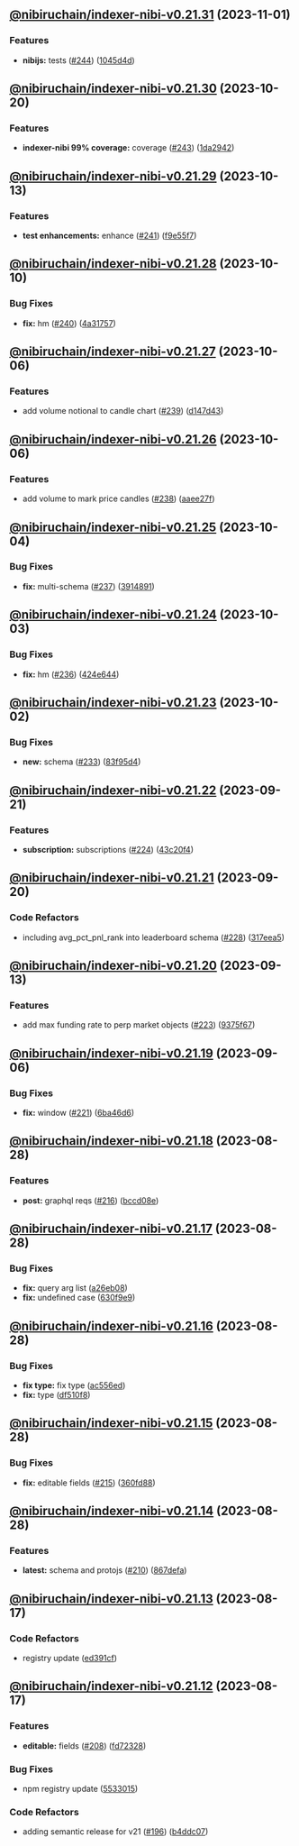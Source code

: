 ## [@nibiruchain/indexer-nibi-v0.21.31](https://github.com/NibiruChain/ts-sdk/compare/@nibiruchain/indexer-nibi-v0.21.30...@nibiruchain/indexer-nibi-v0.21.31) (2023-11-01)

### Features

- **nibijs:** tests ([#244](https://github.com/NibiruChain/ts-sdk/issues/244)) ([1045d4d](https://github.com/NibiruChain/ts-sdk/commit/1045d4d3bd2e28c740e3818ca10c8c9dbdf13982))

## [@nibiruchain/indexer-nibi-v0.21.30](https://github.com/NibiruChain/ts-sdk/compare/@nibiruchain/indexer-nibi-v0.21.29...@nibiruchain/indexer-nibi-v0.21.30) (2023-10-20)

### Features

- **indexer-nibi 99% coverage:** coverage ([#243](https://github.com/NibiruChain/ts-sdk/issues/243)) ([1da2942](https://github.com/NibiruChain/ts-sdk/commit/1da29427d62801d47c46901e5275e92f60fc6971))

## [@nibiruchain/indexer-nibi-v0.21.29](https://github.com/NibiruChain/ts-sdk/compare/@nibiruchain/indexer-nibi-v0.21.28...@nibiruchain/indexer-nibi-v0.21.29) (2023-10-13)

### Features

- **test enhancements:** enhance ([#241](https://github.com/NibiruChain/ts-sdk/issues/241)) ([f9e55f7](https://github.com/NibiruChain/ts-sdk/commit/f9e55f7cc3fb15e59d8b728ceed1f3718e28bc6a))

## [@nibiruchain/indexer-nibi-v0.21.28](https://github.com/NibiruChain/ts-sdk/compare/@nibiruchain/indexer-nibi-v0.21.27...@nibiruchain/indexer-nibi-v0.21.28) (2023-10-10)

### Bug Fixes

- **fix:** hm ([#240](https://github.com/NibiruChain/ts-sdk/issues/240)) ([4a31757](https://github.com/NibiruChain/ts-sdk/commit/4a317575e33d34008d443c7240a6d9f5527247b5))

## [@nibiruchain/indexer-nibi-v0.21.27](https://github.com/NibiruChain/ts-sdk/compare/@nibiruchain/indexer-nibi-v0.21.26...@nibiruchain/indexer-nibi-v0.21.27) (2023-10-06)

### Features

- add volume notional to candle chart ([#239](https://github.com/NibiruChain/ts-sdk/issues/239)) ([d147d43](https://github.com/NibiruChain/ts-sdk/commit/d147d43a5d7b569197b9ae944c83b0dd58bc77e2))

## [@nibiruchain/indexer-nibi-v0.21.26](https://github.com/NibiruChain/ts-sdk/compare/@nibiruchain/indexer-nibi-v0.21.25...@nibiruchain/indexer-nibi-v0.21.26) (2023-10-06)

### Features

- add volume to mark price candles ([#238](https://github.com/NibiruChain/ts-sdk/issues/238)) ([aaee27f](https://github.com/NibiruChain/ts-sdk/commit/aaee27f655ad1bb88d4121a691211dd0335f96a5))

## [@nibiruchain/indexer-nibi-v0.21.25](https://github.com/NibiruChain/ts-sdk/compare/@nibiruchain/indexer-nibi-v0.21.24...@nibiruchain/indexer-nibi-v0.21.25) (2023-10-04)

### Bug Fixes

- **fix:** multi-schema ([#237](https://github.com/NibiruChain/ts-sdk/issues/237)) ([3914891](https://github.com/NibiruChain/ts-sdk/commit/391489184bd1704442a03c6c6220df0c679caedf))

## [@nibiruchain/indexer-nibi-v0.21.24](https://github.com/NibiruChain/ts-sdk/compare/@nibiruchain/indexer-nibi-v0.21.23...@nibiruchain/indexer-nibi-v0.21.24) (2023-10-03)

### Bug Fixes

- **fix:** hm ([#236](https://github.com/NibiruChain/ts-sdk/issues/236)) ([424e644](https://github.com/NibiruChain/ts-sdk/commit/424e64466ea1c5b6fb7c6b9c17f7f6f2877a8a97))

## [@nibiruchain/indexer-nibi-v0.21.23](https://github.com/NibiruChain/ts-sdk/compare/@nibiruchain/indexer-nibi-v0.21.22...@nibiruchain/indexer-nibi-v0.21.23) (2023-10-02)

### Bug Fixes

- **new:** schema ([#233](https://github.com/NibiruChain/ts-sdk/issues/233)) ([83f95d4](https://github.com/NibiruChain/ts-sdk/commit/83f95d453cca81d325258248beb163a0a513ba4c))

## [@nibiruchain/indexer-nibi-v0.21.22](https://github.com/NibiruChain/ts-sdk/compare/@nibiruchain/indexer-nibi-v0.21.21...@nibiruchain/indexer-nibi-v0.21.22) (2023-09-21)

### Features

- **subscription:** subscriptions ([#224](https://github.com/NibiruChain/ts-sdk/issues/224)) ([43c20f4](https://github.com/NibiruChain/ts-sdk/commit/43c20f45f112661e0740833e9fc059670aa0e6f6))

## [@nibiruchain/indexer-nibi-v0.21.21](https://github.com/NibiruChain/ts-sdk/compare/@nibiruchain/indexer-nibi-v0.21.20...@nibiruchain/indexer-nibi-v0.21.21) (2023-09-20)

### Code Refactors

- including avg_pct_pnl_rank into leaderboard schema ([#228](https://github.com/NibiruChain/ts-sdk/issues/228)) ([317eea5](https://github.com/NibiruChain/ts-sdk/commit/317eea51ae68ce322f6c2dc9ab487442ee3c2539))

## [@nibiruchain/indexer-nibi-v0.21.20](https://github.com/NibiruChain/ts-sdk/compare/@nibiruchain/indexer-nibi-v0.21.19...@nibiruchain/indexer-nibi-v0.21.20) (2023-09-13)

### Features

- add max funding rate to perp market objects ([#223](https://github.com/NibiruChain/ts-sdk/issues/223)) ([9375f67](https://github.com/NibiruChain/ts-sdk/commit/9375f67c0787f8bb1cfc13aee4ffd5e852cfa1fa))

## [@nibiruchain/indexer-nibi-v0.21.19](https://github.com/NibiruChain/ts-sdk/compare/@nibiruchain/indexer-nibi-v0.21.18...@nibiruchain/indexer-nibi-v0.21.19) (2023-09-06)

### Bug Fixes

- **fix:** window ([#221](https://github.com/NibiruChain/ts-sdk/issues/221)) ([6ba46d6](https://github.com/NibiruChain/ts-sdk/commit/6ba46d6fdac7effc00fec364ced60a1f5fdc130b))

## [@nibiruchain/indexer-nibi-v0.21.18](https://github.com/NibiruChain/ts-sdk/compare/@nibiruchain/indexer-nibi-v0.21.17...@nibiruchain/indexer-nibi-v0.21.18) (2023-08-28)

### Features

- **post:** graphql reqs ([#216](https://github.com/NibiruChain/ts-sdk/issues/216)) ([bccd08e](https://github.com/NibiruChain/ts-sdk/commit/bccd08ecd24b21847ac3adbba234fadcdfd371db))

## [@nibiruchain/indexer-nibi-v0.21.17](https://github.com/NibiruChain/ts-sdk/compare/@nibiruchain/indexer-nibi-v0.21.16...@nibiruchain/indexer-nibi-v0.21.17) (2023-08-28)

### Bug Fixes

- **fix:** query arg list ([a26eb08](https://github.com/NibiruChain/ts-sdk/commit/a26eb08b6f3705921e4a7695ada91d19015c3530))
- **fix:** undefined case ([630f9e9](https://github.com/NibiruChain/ts-sdk/commit/630f9e90e558bbcd66897649a5cc1f09dec9d2ad))

## [@nibiruchain/indexer-nibi-v0.21.16](https://github.com/NibiruChain/ts-sdk/compare/@nibiruchain/indexer-nibi-v0.21.15...@nibiruchain/indexer-nibi-v0.21.16) (2023-08-28)

### Bug Fixes

- **fix type:** fix type ([ac556ed](https://github.com/NibiruChain/ts-sdk/commit/ac556ed576ad70f4379723883a87bd3960fccfbe))
- **fix:** type ([df510f8](https://github.com/NibiruChain/ts-sdk/commit/df510f85c37f2639a58941118f247aee2568f249))

## [@nibiruchain/indexer-nibi-v0.21.15](https://github.com/NibiruChain/ts-sdk/compare/@nibiruchain/indexer-nibi-v0.21.14...@nibiruchain/indexer-nibi-v0.21.15) (2023-08-28)

### Bug Fixes

- **fix:** editable fields ([#215](https://github.com/NibiruChain/ts-sdk/issues/215)) ([360fd88](https://github.com/NibiruChain/ts-sdk/commit/360fd88c3f613fe7be17666fbdb1cddb339af487))

## [@nibiruchain/indexer-nibi-v0.21.14](https://github.com/NibiruChain/ts-sdk/compare/@nibiruchain/indexer-nibi-v0.21.13...@nibiruchain/indexer-nibi-v0.21.14) (2023-08-28)

### Features

- **latest:** schema and protojs ([#210](https://github.com/NibiruChain/ts-sdk/issues/210)) ([867defa](https://github.com/NibiruChain/ts-sdk/commit/867defa0a68724ca7276ba315e3c118d3f0efc11))

## [@nibiruchain/indexer-nibi-v0.21.13](https://github.com/NibiruChain/ts-sdk/compare/@nibiruchain/indexer-nibi-v0.21.12...@nibiruchain/indexer-nibi-v0.21.13) (2023-08-17)

### Code Refactors

- registry update ([ed391cf](https://github.com/NibiruChain/ts-sdk/commit/ed391cf6cd2e097c55d88ce235d0308ac8685d4f))

## [@nibiruchain/indexer-nibi-v0.21.12](https://github.com/NibiruChain/ts-sdk/compare/@nibiruchain/indexer-nibi-v0.21.11...@nibiruchain/indexer-nibi-v0.21.12) (2023-08-17)

### Features

- **editable:** fields ([#208](https://github.com/NibiruChain/ts-sdk/issues/208)) ([fd72328](https://github.com/NibiruChain/ts-sdk/commit/fd723280c8f866d93a8f1ac1bf5044ac059ceb02))

### Bug Fixes

- npm registry update ([5533015](https://github.com/NibiruChain/ts-sdk/commit/55330150f5bf75fb6863da4e8eccd79e49893bb8))

### Code Refactors

- adding semantic release for v21 ([#196](https://github.com/NibiruChain/ts-sdk/issues/196)) ([b4ddc07](https://github.com/NibiruChain/ts-sdk/commit/b4ddc078042322610c6d1006edd758d84dedf7b8))
